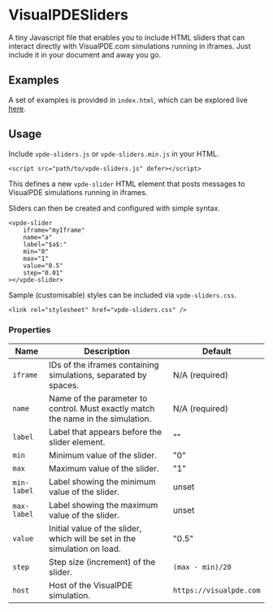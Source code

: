 # VisualPDESliders
A tiny Javascript file that enables you to include HTML sliders that can interact directly with VisualPDE.com simulations running in iframes. Just include it in your document and away you go.

## Examples
A set of examples is provided in ``index.html``, which can be explored live [here](https://mar5bar.github.io/VisualPDESliders/).

## Usage
Include ``vpde-sliders.js`` or ``vpde-sliders.min.js`` in your HTML.
```
<script src="path/to/vpde-sliders.js" defer></script>
```

This defines a new ``vpde-slider`` HTML element that posts messages to VisualPDE simulations running in iframes.

Sliders can then be created and configured with simple syntax.
```
<vpde-slider
    iframe="myIframe"
    name="a"
    label="$a$:"
    min="0"
    max="1"
    value="0.5"
    step="0.01"
></vpde-slider>
``` 

Sample (customisable) styles can be included via ``vpde-sliders.css``.
```
<link rel="stylesheet" href="vpde-sliders.css" />
```

### Properties
| Name | Description | Default|
|---|---|---|
|``iframe`` | IDs of the iframes containing simulations, separated by spaces. | N/A (required)|
|``name`` | Name of the parameter to control. Must exactly match the name in the simulation. | N/A (required)|
|``label`` | Label that appears before the slider element. | "" |
|``min`` | Minimum value of the slider. | "0" |
|``max`` | Maximum value of the slider. | "1" |
|``min-label`` | Label showing the minimum value of the slider. | unset |
|``max-label`` | Label showing the maximum value of the slider. | unset |
|``value`` | Initial value of the slider, which will be set in the simulation on load. | "0.5" |
|``step`` | Step size (increment) of the slider. | ``(max - min)/20``|
|``host`` | Host of the VisualPDE simulation. | ``https://visualpde.com``|

